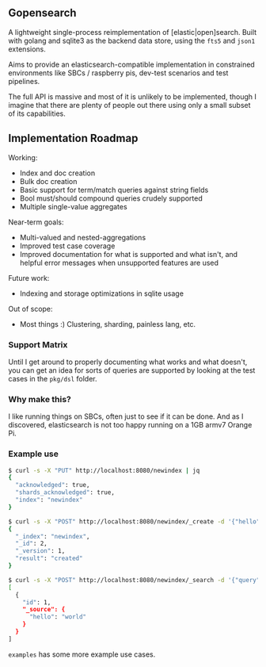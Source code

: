 ## Gopensearch

A lightweight single-process reimplementation of \[elastic|open\]search. Built with golang and sqlite3 as the backend data store, using the `fts5` and `json1` extensions.  

Aims to provide an elasticsearch-compatible implementation in constrained environments like SBCs / raspberry pis, dev-test scenarios and test pipelines. 

The full API is massive and most of it is unlikely to be implemented, though I imagine that there are plenty of people out there using only a small subset of its capabilities.

## Implementation Roadmap

Working:
* Index and doc creation
* Bulk doc creation
* Basic support for term/match queries against string fields
* Bool must/should compound queries crudely supported
* Multiple single-value aggregates

Near-term goals:
* Multi-valued and nested-aggregations
* Improved test case coverage
* Improved documentation for what is supported and what isn't, and helpful error messages when unsupported features are used

Future work:
* Indexing and storage optimizations in sqlite usage

Out of scope:
* Most things :) Clustering, sharding, painless lang, etc.

### Support Matrix

Until I get around to properly documenting what works and what doesn't, 
you can get an idea for sorts of queries are supported by looking at 
the test cases in the `pkg/dsl` folder.

### Why make this?

I like running things on SBCs, often just to see if it can be done. And as I discovered, elasticsearch is not too happy running on a 1GB armv7 Orange Pi.

### Example use

```bash
$ curl -s -X "PUT" http://localhost:8080/newindex | jq
{
  "acknowledged": true,
  "shards_acknowledged": true,
  "index": "newindex"
}
```


```bash
$ curl -s -X "POST" http://localhost:8080/newindex/_create -d '{"hello": "world"}' | jq
{
  "_index": "newindex",
  "_id": 2,
  "_version": 1,
  "result": "created"
}

```

```bash
$ curl -s -X "POST" http://localhost:8080/newindex/_search -d '{"query": { "term": {"hello": "world"} }' | jq
[
  {
    "id": 1,
    "_source": {
      "hello": "world"
    }
  }
]
```

`examples` has some more example use cases.
